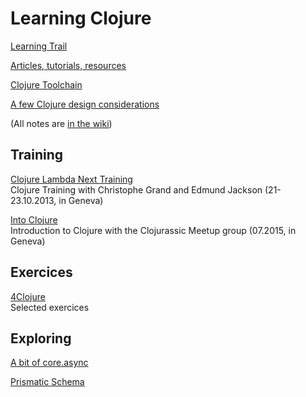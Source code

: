 # Learning Clojure

[Learning Trail](https://github.com/olange/learning-clojure/wiki/Learning-Trail)

[Articles, tutorials, resources](https://github.com/olange/learning-clojure/wiki/Articles-and-resources)

[Clojure Toolchain](https://github.com/olange/learning-clojure/wiki/Clojure-Toolchain)  

[A few Clojure design considerations](https://github.com/olange/learning-clojure/wiki/Some-Clojure-Design-Considerations)

(All notes are [in the wiki](https://github.com/olange/learning-clojure/wiki))

## Training

[Clojure Lambda Next Training](https://github.com/olange/learning-clojure/wiki/Clojure-Training-with-Lambda-Next-·-Day-1)  
Clojure Training with Christophe Grand and Edmund Jackson (21-23.10.2013, in Geneva)

[Into Clojure](into-clojure/)  
Introduction to Clojure with the Clojurassic Meetup group (07.2015, in Geneva)

## Exercices

[4Clojure](https://github.com/olange/learning-clojure/tree/master/4clojure)  
Selected exercices

## Exploring

[A bit of core.async](exploring/core-async/)

[Prismatic Schema](exploring/prismatic-schema/)
